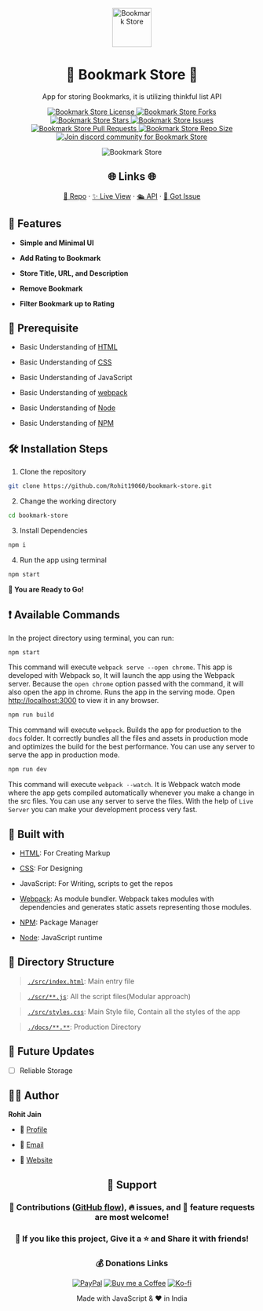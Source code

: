<p align="center">
  <a href="https://rohit19060.github.io/bookmark-store/" title="Bookmark Store">
    <img src="https://kingtechnologies.in/assets/images/Logo.webp" width="80px" alt="Bookmark Store"/>
  </a>
</p>
<h1 align="center">🌟 Bookmark Store 🌟</h1>
<p align="center">App for storing Bookmarks, it is utilizing thinkful list API</p>

<p align="center">
<a href="https://github.com/Rohit19060/bookmark-store/blob/master/LICENSE" title="License">
<img src="https://img.shields.io/github/license/Rohit19060/bookmark-store?label=License&logo=Github&style=flat-square" alt="Bookmark Store License"/>
</a>
<a href="https://github.com/Rohit19060/bookmark-store/fork" title="Forks">
<img src="https://img.shields.io/github/forks/Rohit19060/bookmark-store?label=Forks&logo=Github&style=flat-square" alt="Bookmark Store Forks"/>
</a>
<a href="https://github.com/Rohit19060/bookmark-store/stargazers" title="Stars">
<img src="https://img.shields.io/github/stars/Rohit19060/bookmark-store?label=Stars&logo=Github&style=flat-square" alt="Bookmark Store Stars"/>
</a>
<a href="https://github.com/Rohit19060/bookmark-store/issues" title="Issues">
<img src="https://img.shields.io/github/issues/Rohit19060/bookmark-store?label=Issues&logo=Github&style=flat-square" alt="Bookmark Store Issues"/>
</a>
<a href="https://github.com/Rohit19060/bookmark-store/pulls" title="Pull Requests">
<img src="https://img.shields.io/github/issues-pr/Rohit19060/bookmark-store?label=Pull%20Requests&logo=Github&style=flat-square" alt="Bookmark Store Pull Requests"/>
</a>
<a href="https://github.com/Rohit19060/bookmark-store" title="Repo Size">
<img src="https://img.shields.io/github/repo-size/Rohit19060/bookmark-store?label=Repo%20Size&logo=Github&style=flat-square" alt="Bookmark Store Repo Size"/>
</a>
<a href="https://discord.gg/2wpHNSjwm2" title="Join King Tech's Community">
<img src="https://img.shields.io/discord/737854816402800690?color=%236d82cb&label=Join%20Community&logo=discord&logoColor=%23FFFFFF&style=flat-square" alt="Join discord community for Bookmark Store"/>
</a>
</p>

<p align="center" title="Bookmark Store"><img src="./assets/images/main.gif" alt="Bookmark Store"/></p>

<h2 align="center">🌐 Links 🌐</h2>
<p align="center">
    <a href="https://github.com/Rohit19060/bookmark-store" title="Bookmark Store Repo">📂 Repo</a>
    ·
    <a href="https://rohit19060.github.io/bookmark-store/" title="Visit">✨ Live View</a>
    ·
    <a href="https://thinkful-list-api.herokuapp.com/rohit/bookmarks" title="API">🛳 API</a>
    ·
    <a href="https://github.com/Rohit19060/bookmark-store/issues/new/choose" title="🐛Report Bug/🎊Request Feature">🚀 Got Issue</a>
</p>

## 🚀 Features

- **Simple and Minimal UI**

- **Add Rating to Bookmark**

- **Store Title, URL, and Description**

- **Remove Bookmark**

- **Filter Bookmark up to Rating**

## 🦋 Prerequisite

- Basic Understanding of [HTML](https://youtu.be/JHv2jmnrLlA "HTML - First Step Towards Web Development")

- Basic Understanding of [CSS](https://youtu.be/d1tP7ow7HbQ "CSS - Second Step Towards Web Development")

- Basic Understanding of JavaScript

- Basic Understanding of [webpack](https://webpack.js.org/ "webpack")

- Basic Understanding of [Node](https://nodejs.org/ "Node")

- Basic Understanding of [NPM](https://www.npmjs.com/ "NPM")

## 🛠️ Installation Steps

1. Clone the repository

```Bash
git clone https://github.com/Rohit19060/bookmark-store.git
```

2. Change the working directory

```Bash
cd bookmark-store
```

3. Install Dependencies

```Bash
npm i
```

4. Run the app using terminal

```Bash
npm start
```

**🎇 You are Ready to Go!**

## ❗ Available Commands

In the project directory using terminal, you can run:

```Bash
npm start
```

This command will execute `webpack serve --open chrome`. This app is developed with Webpack so, It will launch the app using the Webpack server. Because the `open chrome` option passed with the command, it will also open the app in chrome. Runs the app in the serving mode. Open [http://localhost:3000](http://localhost:3000) to view it in any browser.

```Bash
npm run build
```

This command will execute `webpack`. Builds the app for production to the `docs` folder. It correctly bundles all the files and assets in production mode and optimizes the build for the best performance. You can use any server to serve the app in production mode.

```Bash
npm run dev
```

This command will execute `webpack --watch`. It is Webpack watch mode where the app gets compiled automatically whenever you make a change in the src files. You can use any server to serve the files. With the help of `Live Server` you can make your development process very fast.

## 👷 Built with

- [HTML](https://youtu.be/JHv2jmnrLlA "HTML - First Step Towards Web Development"): For Creating Markup

- [CSS](https://youtu.be/d1tP7ow7HbQ "CSS - Second Step Towards Web Development"): For Designing

- JavaScript: For Writing, scripts to get the repos

- [Webpack](https://webpack.js.org/ "Webpack"): As module bundler. Webpack takes modules with dependencies and generates static assets representing those modules.

- [NPM](https://www.npmjs.com/ "NPM"): Package Manager

- [Node](https://nodejs.org/en/ "Node"): JavaScript runtime

## 📂 Directory Structure

> [`./src/index.html`](https://github.com/Rohit19060/bookmark-store/blob/main/src/index.html "Bookmark Store"): Main entry file

> [`./scr/**.js`](https://github.com/Rohit19060/bookmark-store/tree/main/src "Src Directory"): All the script files(Modular approach)

> [`./src/styles.css`](https://github.com/Rohit19060/bookmark-store/blob/main/src/styles.css "Styles"): Main Style file, Contain all the styles of the app

> [`./docs/**.**`](https://github.com/Rohit19060/bookmark-store/tree/main/docs "Production"): Production Directory

## 🎊 Future Updates

- [ ] Reliable Storage

## 🧑🏻 Author

**Rohit Jain**

- 🌌 [Profile](https://github.com/Rohit19060 "Rohit Jain")

- 🏮 [Email](mailto:rohitjain19060@gmail.com?subject=Hi%20from%20Bookmark%20Store "Hi!")

- 🦁 [Website](https://kingtechnologies.in "Welcome")

<h2 align="center">🤝 Support</h2>

<h3 align="center">🎀 Contributions (<a href="https://guides.github.com/introduction/flow" title="GitHub flow">GitHub flow</a>), 🔥 issues, and 🥮 feature requests are most welcome!</h3>

<h3 align="center">💙 If you like this project, Give it a ⭐ and Share it with friends!</h3>
<h3 align="center">💰 Donations Links</h3>
<p align="center">
<a href="https://www.paypal.me/kingrohitJ" title="PayPal"><img src="https://kingtechnologies.in/assets/images/Paypal.png" alt="PayPal"/></a>
<a href="https://www.buymeacoffee.com/rohitjain" title="Buy me a Coffee"><img src="https://kingtechnologies.in/assets/images/Coffee.png" alt="Buy me a Coffee"/></a>
<a href="https://ko-fi.com/rohitjain" title="Ko-fi"><img src="https://kingtechnologies.in/assets/images/Kofi.png" alt="Ko-fi"/></a>
</p>

<p align="center">Made with JavaScript & ❤️ in India</p>
